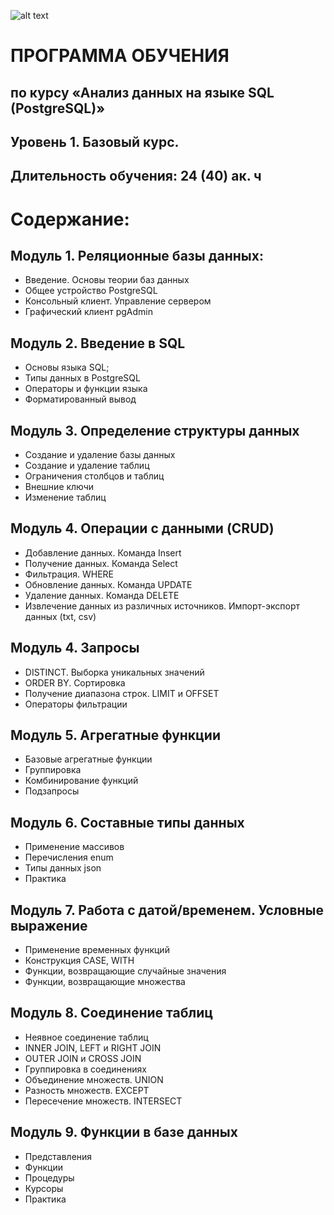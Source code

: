 ![alt text](img/shift_logo.png)

# ПРОГРАММА ОБУЧЕНИЯ
## по курсу «Анализ данных на языке SQL (PostgreSQL)»
## Уровень 1. Базовый курс.
## Длительность обучения: 24 (40) ак. ч

# Содержание:

## Модуль 1. Реляционные базы данных:

* Введение. Основы теории баз данных 
* Общее устройство PostgreSQL
* Консольный клиент. Управление сервером
* Графический клиент pgAdmin



## Модуль 2. Введение в SQL

* Основы языка SQL;
* Типы данных в PostgreSQL
* Операторы и функции языка
* Форматированный вывод


## Модуль 3. Определение структуры данных

* Создание и удаление базы данных
* Создание и удаление таблиц
* Ограничения столбцов и таблиц
* Внешние ключи
* Изменение таблиц


## Модуль 4. Операции с данными (CRUD)
* Добавление данных. Команда Insert
* Получение данных. Команда Select
* Фильтрация. WHERE
* Обновление данных. Команда UPDATE
* Удаление данных. Команда DELETE
* Извлечение данных из различных источников. Импорт-экспорт данных (txt, csv) 


## Модуль 4. Запросы

* DISTINCT. Выборка уникальных значений
* ORDER BY. Сортировка
* Получение диапазона строк. LIMIT и OFFSET
* Операторы фильтрации


## Модуль 5. Агрегатные функции

* Базовые агрегатные функции
* Группировка
* Комбинирование функций
* Подзапросы

## Модуль  6. Составные типы данных

* Применение массивов
* Перечисления enum
* Типы данных json
* Практика

## Модуль  7. Работа с датой/временем. Условные выражение

* Применение временных функций
* Конструкция CASE, WITH
* Функции, возвращающие случайные значения
* Функции, возвращающие множества


## Модуль  8. Соединение таблиц

* Неявное соединение таблиц
* INNER JOIN, LEFT и RIGHT JOIN
* OUTER JOIN и CROSS JOIN
* Группировка в соединениях
* Объединение множеств. UNION
* Разность множеств. EXCEPT
* Пересечение множеств. INTERSECT


## Модуль  9. Функции в базе данных

* Представления
* Функции  
* Процедуры  
* Курсоры  
* Практика



